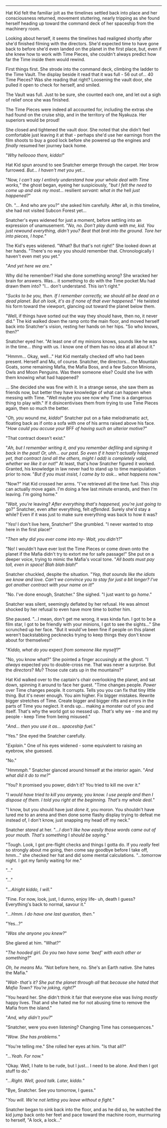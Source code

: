 ----

Hat Kid felt the familiar jolt as the timelines settled back into place and her consciousness returned, movement stuttering, nearly tripping as she found herself heading up toward the command deck of her spaceship from the machinery room.

Looking about herself, it seems the timelines had realigned shortly after she'd finished filming with the directors. She'd expected time to have gone back to before she'd even landed on the planet in the first place, but, even if she knew how to work with Time Pieces, she couldn't always predict how far the Time inside them would rewind.

First things first. She strode into the command deck, climbing the ladder to the Time Vault. The display beside it read that it was full - 56 out of... 40 Time Pieces? Was she reading that right? Loosening the vault door, she pulled it open to check for herself, and smiled.

The Vault was full. Just to be sure, she counted each one, and let out a sigh of relief once she was finished.

The Time Pieces were indeed all accounted for, including the extras she had found on the cruise ship, and in the territory of the Nyakuza. Her superiors would be proud!

She closed and tightened the vault door. She noted that she didn't feel comfortable just leaving it at that - perhaps she'd use her earnings from the film shoots to buy a good lock before she powered up the engines and *finally* resumed her journey back home.

"*Why helloooo there, kiddo!*"

Hat Kid spun around to see Snatcher emerge through the carpet. Her brow furrowed. *But... I haven't met you yet...*

"*Now, I can't say I entirely understand how your whole deal with Time works,*" the ghost began, eyeing her suspiciously, "*but I felt the need to come up and ask my most...* resilient *servant: what in the* hell *just happened?*"

Oh. "... And who are you?" she asked him carefully. After all, in *this* timeline, she had not visited Subcon Forest yet...

Snatcher's eyes widened for just a moment, before settling into an expression of unamusement. "*No, no. Don't play dumb with me, kid. You just rewound everything, didn't you? Beat that brat into the ground. Tore her into pieces, I hope.*"

The Kid's eyes widened. "What? But that's not right!" She looked down at her hands. "There's no way you should remember that. Chronologically I haven't even met you yet."

"*And yet here we are.*"

Why did he remember? Had she done something wrong? She wracked her brain for answers. Was... it something to do with the Time pocket Mu had drawn them into? "I... don't understand. This isn't right."

"*Sucks to be you, then. If I remember correctly, we should all be dead on a dead planet. But oh look, it's as if none of that ever happened.*" He twisted his form toward the viewport, glancing out toward the planet below them.

"Well, if things have sorted out the way they should have, then no, it never did." The kid walked down the ramp onto the main floor, and moved herself back into Snatcher's vision, resting her hands on her hips. "So who knows, then?"

Snatcher eyed her. "At least one of my minions knows, sounds like he was in the time... *thing* with us. I know one of them has no idea at all about it."

"Hmmm... Okay, well..." Hat Kid mentally checked off who had been present. Herself and Mu, of course. Snatcher, the directors... the Mountain Goats, some remaining Mafia, the Mafia Boss, and a few Subcon Minions, Owls and Moon Penguins. Was there someone else? Could she live with them knowing what had happened?

... She decided she was fine with it. In a strange sense, she saw them as friends now, but better they have knowledge of what can happen when messing with Time. "Well maybe you see now why Time is a dangerous thing to play with." If it disincentivises them from trying to use Time Pieces again, then so much the better.

"*Oh, you* wound *me, kiddo!*" Snatcher put on a fake melodramatic act, floating back as if onto a sofa with one of his arms raised above his face. "*How could you accuse your* BFF *of having such an ulterior motive?*"

"That contract doesn't exist."

"*Ah, but I remember writing it, and* you *remember defiling* and *signing it back in the past! Or, uhh... our past. So even if it hasn't actually happened yet, that contract (and all the others, might I add) is completely valid, whether we like it or not!*" At least, that's how Snatcher figured it worked. Granted, his knowledge in law never had to stand up to time manipulation prior to now. "*But if you must insist, I came by to ask... what happens now.*"

"Now?" Hat Kid crossed her arms. "I've retrieved all the time fuel. This ship can actually move again. I'm doing a few last minute errands, and then I'm leaving. I'm going home."

"*Wait, you're* leaving? *After everything that's happened, you're just going to* go?" Snatcher, even after everything, felt *offended*. Surely she'd stay a while? Even if it was just to make sure everything was back to how it was?

"*Yes!* I don't live here, Snatcher!" She grumbled. "I never wanted to stop here in the first place!"

"*Then why did you ever come into my- Wait, you didn't?*"

"No! I wouldn't have ever lost the Time Pieces or come down onto the planet if the Mafia didn't try to extort me for safe passage!" She put on a deeper voice, trying to mimic the Mafia's vocal tone. "*All boats must pay toll, even in space! Blah blah blah!*"

Snatcher chuckled, despite the situation. "*Yep, that sounds like the idiots we know and love. Can't we convince you to stay for just a bit longer? I've got another contract with your name on it!*"

"No. I've done enough, Snatcher." She sighed. "I just want to go *home*."

Snatcher was silent, seemingly deflated by her refusal. He was almost shocked by her refusal to even have more time to bother him.

She paused. "...I mean, don't get me wrong, it was kinda fun. I got to be a film star, I got to be friendly with your minions, I got to see the sights..." She scrunched up her face. "But it would've been fine if people on this planet weren't backstabbing pecknecks trying to keep things they don't know about for themselves!"

"*Kiddo, what do you* expect *from someone like myself?*"

"No, you know what?" She pointed a finger accusingly at the ghost. "I *always* expected you to double-cross me. That was never a surprise. But the *directors*? *Mu*? Those cute cats up in the mountains?"

Hat Kid walked over to the captain's chair overlooking the planet, and sat down, spinning it around to face her guest. "Time changes people. *Power* over Time changes people. It corrupts. Tells you you can fix that tiny little thing. But it's never enough. You aim higher. Fix bigger mistakes. Rewrite bigger stretches of Time. Create bigger and bigger rifts and errors in the parts of Time you neglect. It ends up... making a monster out of you and itself. That's why the world got so messed up. *That's* why we - me and my people - keep Time from being misused."

"*And... then you use it as... spaceship fuel.*"

"Yes." She eyed the Snatcher carefully.

"*Explain.*" One of his eyes widened - some equivalent to raising an eyebrow, she guessed.

"No."

"*Hmmmph.*" Snatcher glanced around himself at the interior again. "*And what did it do to me?*"

"You? It promised you power, didn't it? You tried to kill me over it."

"*I would have tried to kill you anyway, you know. I use people and then I dispose of them. I told you right at the beginning. That's my whole deal.*"

"I know, but you should have just *done it*, you moron. You shouldn't have lured me to an arena and then done some flashy display trying to defeat me instead of, I don't know, just snapping my head off my neck."

Snatcher *stared* at her. "*...I don't like how easily those words came out of your mouth. That's something* I *should be saying.*"

"Tough. Look, I got pre-flight checks and things I gotta do. If you *really* feel so strongly about me going, then come say goodbye before I take off, hmm..." she checked her hat and did some mental calculations. "...tomorrow night. I got my family waiting for me."

"..."

"..."

"*...Alright kiddo, I will.*"

"Fine. For now, look, just, I dunno, enjoy life- uh, death I guess? Everything's back to normal, savour it."

"*...Hmm. I do have one last question, then.*"

"Yes...?"

"*Was she anyone you knew?*"

She glared at him. "What?"

"*The hooded girl. Do you two have some 'beef' with each other or something?*"

*Oh, he means Mu.* "Not before here, no. She's an Earth native. She hates the Mafia."

"*Wait- that's it? She put the planet through all* that *because she hated that Mafia Town? You're joking, right?*"

"You heard her. She didn't think it fair that everyone else was living *mostly* happy lives. That and she hated me for not abusing time to remove the Mafia from the island."

"*And, why didn't you?*"

"Snatcher, were you even listening? Changing Time has consequences."

"*Wow. She has problems.*"

"You're telling me." She rolled her eyes at him. "Is that all?"

"*...Yeah. For now.*"

"Okay. Well, I hate to be rude, but I just... I need to be alone. And then I got stuff to do."

"*...Right. Well, good talk. Later, kiddo.*"

"Bye, Snatcher. See you tomorrow, I guess."

"*You will. We're not letting you leave without a fight.*"

Snatcher began to sink back into the floor, and as he did so, he watched the kid jump back onto her feet and pace toward the machine room, murmuring to herself, "A lock, a lock..."